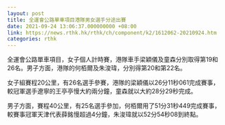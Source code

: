 ```yaml
---
layout: post
title: 全運會公路單車項目港隊男女選手分途出賽
date: 2021-09-24 13:06:37.000000000 +08:00
link: https://news.rthk.hk/rthk/ch/component/k2/1612062-20210924.htm
categories: rthk
---
```


全運會公路單車項目，女子個人計時賽，港隊車手梁穎儀及童森分別取得第19和26名。男子方面，港隊的何栢爾及朱浚瑋，分別得第20和第22名。

女子組賽程20公里，有26名選手參賽，港隊的梁穎儀以26分11秒061完成賽事，較冠軍選手遼寧的王亭亭慢大約兩分鐘，童森就以大約28分29秒完成。

男子方面，賽程40公里，有25名選手參加，何栢爾用了51分31秒449完成賽事，較賽事冠軍天津代表薛銘慢超過4分鐘，朱浚瑋就以52分54秒08到終點。
